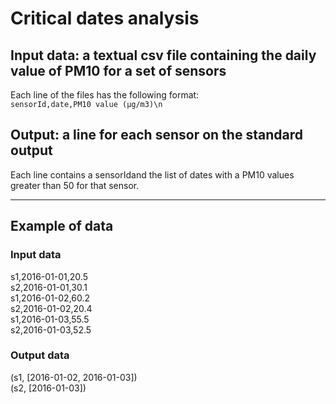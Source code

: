 # Critical dates analysis
## Input data: a textual csv file containing the daily value of PM10 for a set of sensors
Each line of the files has the following format:<br> `sensorId,date,PM10 value (μg/m3)\n`

## Output: a line for each sensor on the standard output
Each line contains a sensorIdand the list of dates with a PM10 values greater than 50 for that sensor.

---
## Example of data

### Input data
s1,2016-01-01,20.5<br>
s2,2016-01-01,30.1<br>
s1,2016-01-02,60.2<br>
s2,2016-01-02,20.4<br>
s1,2016-01-03,55.5<br>
s2,2016-01-03,52.5<br>

### Output data
(s1, [2016-01-02, 2016-01-03])<br>
(s2, [2016-01-03])